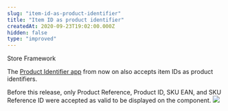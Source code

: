 ```yaml
---
slug: "item-id-as-product-identifier"
title: "Item ID as product identifier"
createdAt: 2020-09-23T19:02:00.000Z
hidden: false
type: "improved"
---
```


<div class="badge" id="store-framework">Store Framework</div>

The [Product Identifier app](https://vtex.io/docs/components/content-blocks/vtex.product-identifier/) from now on also accepts item IDs as product identifiers.

Before this release, only Product Reference, Product ID, SKU EAN, and SKU Reference ID were accepted as valid to be displayed on the component.
![](https://cdn.jsdelivr.net/gh/vtexdocs/dev-portal-content@readme-docs/docs/release-notes/ea2a6e8-product-identifier_14.png)
